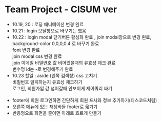 # Team Project - CISUM ver

- 10.19, 20 : 로딩 애니메이션 변경 완료
- 10.21 : login 모달창으로 바꾸기는 했음
- 10.22 : login modal 닫기버튼 활성화 완료 , join modal창으로 변경 왼료,  
   background-color 0,0,0,0.4 로 바꾸기 완료  
   font 변경 완료  
   join modal css 변경 완료  
   join 이메일 비밀번호 값 비어있을때의 유효성 체크 완료  
   변수명 id는 -로 변경해주기 완료
  <br/>
- 10.23 할일 : aside (왼쪽 검색창) css 고치기  
   비밀번호 일치하는지 유효성 체크하기  
   로그인, 회원가입 값 넘어갈때 안보이게 제이쿼리 짜기  
  <br/>
- footer에 회원 로그인하면 간단하게 회원 프사와 정보 추가하기(디스코드처럼)
- 오른쪽 메뉴에 있는 재생바들 footer로 옮기기
- 반응형으로 화면을 줄이면 아래로 흐르게 만들기

